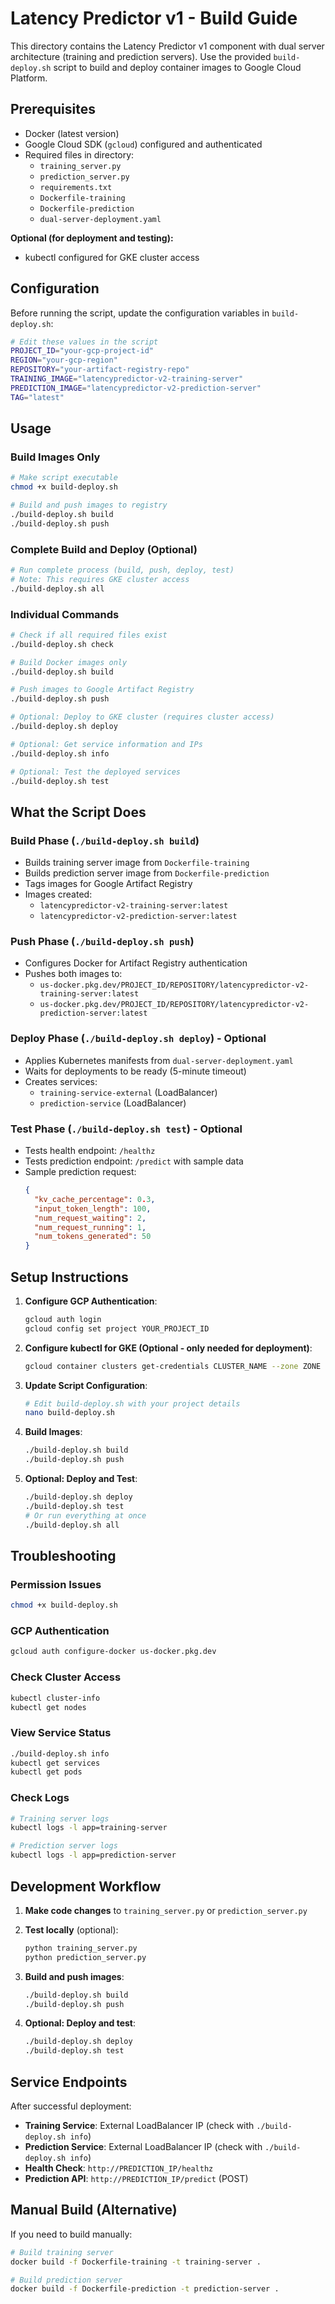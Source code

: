 # Latency Predictor v1 - Build Guide

This directory contains the Latency Predictor v1 component with dual server architecture (training and prediction servers). Use the provided `build-deploy.sh` script to build and deploy container images to Google Cloud Platform.

## Prerequisites

- Docker (latest version)
- Google Cloud SDK (`gcloud`) configured and authenticated
- Required files in directory:
  - `training_server.py`
  - `prediction_server.py` 
  - `requirements.txt`
  - `Dockerfile-training`
  - `Dockerfile-prediction`
  - `dual-server-deployment.yaml`

**Optional (for deployment and testing):**
- kubectl configured for GKE cluster access

## Configuration

Before running the script, update the configuration variables in `build-deploy.sh`:

```bash
# Edit these values in the script
PROJECT_ID="your-gcp-project-id"
REGION="your-gcp-region"
REPOSITORY="your-artifact-registry-repo"
TRAINING_IMAGE="latencypredictor-v2-training-server"
PREDICTION_IMAGE="latencypredictor-v2-prediction-server"
TAG="latest"
```

## Usage

### Build Images Only

```bash
# Make script executable
chmod +x build-deploy.sh

# Build and push images to registry
./build-deploy.sh build
./build-deploy.sh push
```

### Complete Build and Deploy (Optional)

```bash
# Run complete process (build, push, deploy, test)
# Note: This requires GKE cluster access
./build-deploy.sh all
```

### Individual Commands

```bash
# Check if all required files exist
./build-deploy.sh check

# Build Docker images only
./build-deploy.sh build

# Push images to Google Artifact Registry
./build-deploy.sh push

# Optional: Deploy to GKE cluster (requires cluster access)
./build-deploy.sh deploy

# Optional: Get service information and IPs
./build-deploy.sh info

# Optional: Test the deployed services
./build-deploy.sh test
```

## What the Script Does

### Build Phase (`./build-deploy.sh build`)
- Builds training server image from `Dockerfile-training`
- Builds prediction server image from `Dockerfile-prediction` 
- Tags images for Google Artifact Registry
- Images created:
  - `latencypredictor-v2-training-server:latest`
  - `latencypredictor-v2-prediction-server:latest`

### Push Phase (`./build-deploy.sh push`)
- Configures Docker for Artifact Registry authentication
- Pushes both images to:
  - `us-docker.pkg.dev/PROJECT_ID/REPOSITORY/latencypredictor-v2-training-server:latest`
  - `us-docker.pkg.dev/PROJECT_ID/REPOSITORY/latencypredictor-v2-prediction-server:latest`

### Deploy Phase (`./build-deploy.sh deploy`) - Optional
- Applies Kubernetes manifests from `dual-server-deployment.yaml`
- Waits for deployments to be ready (5-minute timeout)
- Creates services:
  - `training-service-external` (LoadBalancer)
  - `prediction-service` (LoadBalancer)

### Test Phase (`./build-deploy.sh test`) - Optional
- Tests health endpoint: `/healthz`
- Tests prediction endpoint: `/predict` with sample data
- Sample prediction request:
  ```json
  {
    "kv_cache_percentage": 0.3,
    "input_token_length": 100,
    "num_request_waiting": 2,
    "num_request_running": 1,
    "num_tokens_generated": 50
  }
  ```

## Setup Instructions

1. **Configure GCP Authentication**:
   ```bash
   gcloud auth login
   gcloud config set project YOUR_PROJECT_ID
   ```

2. **Configure kubectl for GKE (Optional - only needed for deployment)**:
   ```bash
   gcloud container clusters get-credentials CLUSTER_NAME --zone ZONE
   ```

3. **Update Script Configuration**:
   ```bash
   # Edit build-deploy.sh with your project details
   nano build-deploy.sh
   ```

4. **Build Images**:
   ```bash
   ./build-deploy.sh build
   ./build-deploy.sh push
   ```

5. **Optional: Deploy and Test**:
   ```bash
   ./build-deploy.sh deploy
   ./build-deploy.sh test
   # Or run everything at once
   ./build-deploy.sh all
   ```

## Troubleshooting

### Permission Issues
```bash
chmod +x build-deploy.sh
```

### GCP Authentication
```bash
gcloud auth configure-docker us-docker.pkg.dev
```

### Check Cluster Access
```bash
kubectl cluster-info
kubectl get nodes
```

### View Service Status
```bash
./build-deploy.sh info
kubectl get services
kubectl get pods
```

### Check Logs
```bash
# Training server logs
kubectl logs -l app=training-server

# Prediction server logs  
kubectl logs -l app=prediction-server
```

## Development Workflow

1. **Make code changes** to `training_server.py` or `prediction_server.py`
2. **Test locally** (optional):
   ```bash
   python training_server.py
   python prediction_server.py
   ```
3. **Build and push images**:
   ```bash
   ./build-deploy.sh build
   ./build-deploy.sh push
   ```

4. **Optional: Deploy and test**:
   ```bash
   ./build-deploy.sh deploy
   ./build-deploy.sh test
   ```

## Service Endpoints

After successful deployment:

- **Training Service**: External LoadBalancer IP (check with `./build-deploy.sh info`)
- **Prediction Service**: External LoadBalancer IP (check with `./build-deploy.sh info`)
- **Health Check**: `http://PREDICTION_IP/healthz`
- **Prediction API**: `http://PREDICTION_IP/predict` (POST)

## Manual Build (Alternative)

If you need to build manually:

```bash
# Build training server
docker build -f Dockerfile-training -t training-server .

# Build prediction server  
docker build -f Dockerfile-prediction -t prediction-server .
```